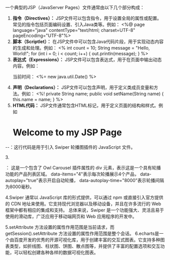 一个典型的JSP（JavaServer Pages）文件通常由以下几个部分构成：

1. **指令（Directives）：** JSP文件可以包含指令，用于设置全局的属性或配置。常见的指令包括页面编码设置、引入Java类等。例如：
   <%@ page language="java" contentType="text/html; charset=UTF-8" pageEncoding="UTF-8"%>
2. **脚本（Scriptlet）：** 在JSP文件中可以包含Java代码片段，用于实现动态内容的生成和处理。例如：
   <% 
      int count = 10;
      String message = "Hello, World!";
      for (int i = 0; i < count; i++) {
          out.println(message);
      }
   %>
3. **表达式（Expressions）：** JSP文件可以包含表达式，用于在页面中输出动态内容。例如：
   <p>当前时间： <%= new java.util.Date() %></p>
4. **声明（Declarations）：** JSP文件可以包含声明，用于定义类成员变量和方法。例如：
   <%!
      private String name;
      public void setName(String name) {
          this.name = name;
      }
   %>
5. **HTML代码：** JSP文件通常包含HTML标记，用于定义页面的结构和样式。例如
   <html>
   <head>
       <title>My JSP Page</title>
   </head>
   <body>
       <h1>Welcome to my JSP Page</h1>
       <!-- 其他HTML标记和内容 -->
   </body>
   </html>

--<script> 标签用于嵌入客户端的 JavaScript 代码，用于处理页面的交互和动态效果;
--<% %> 标签用于在 JSP 页面中嵌入服务器端的 Java 代码，用于执行后端的逻辑处理;
1.这些部分共同构成了一个典型的JSP文件，它们允许将Java代码嵌入到HTML中，从而实现动态生成内容和处理用户请求的功能。

2.<link rel="stylesheet" href="js/swiper/swiper.css" />：这行代码是用于引入 Swiper 轮播图插件的样式文件。
<script src="js/swiper/swiper.js"></script>：这行代码是用于引入 Swiper 轮播图插件的 JavaScript 文件。




3.<div class="row clearfix owl-carousel" data-items="4" data-autoplay="true" data-autoplay-time="8000">：
这是一个包含了 Owl Carousel 插件属性的 div 元素，表示这是一个具有轮播功能的产品列表区域。
data-items="4"表示每次轮播展示4个产品，
data-autoplay="true"表示开启自动轮播，
data-autoplay-time="8000"表示轮播间隔为8000毫秒。

4.Swiper 通常以 JavaScript 库的形式提供，可以通过 npm 或直接引入官方提供的 CDN 地址来使用。它支持现代浏览器以及移动设备，并且在许多流行的 Web 框架中都有相应的集成和支持。
总体来说，Swiper 是一个功能强大、灵活且易于使用的滑动库，广泛应用于移动端网页和 Web 应用程序的开发中。

5.setAttribute 方法设置的属性作用范围是当前请求，而 getSession().setAttribute 方法设置的属性作用范围是整个会话。
6.echarts是一个由百度开发的优秀的开源可视化库，用于创建丰富的交互式图表。它支持多种图表类型，如折线图、柱状图、饼图、散点图等，并提供了丰富的配置选项和交互功能，可以轻松创建各种各样的数据可视化图表。
